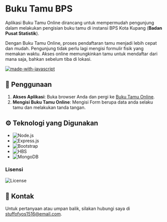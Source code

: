 # Buku Tamu BPS

Aplikasi Buku Tamu Online dirancang untuk mempermudah pengunjung dalam melakukan pengisian buku tamu di instansi BPS Kota Kupang (**Badan Pusat Statistik**).

Dengan Buku Tamu Online, proses pendaftaran tamu menjadi lebih cepat dan mudah. Pengunjung tidak perlu lagi mengisi formulir fisik yang memakan waktu. Akses online memungkinkan tamu untuk mendaftar dari mana saja, bahkan sebelum tiba di lokasi.

[![made-with-javascript](https://img.shields.io/badge/Made%20with-JavaScript-1f425f.svg)](https://www.javascript.com)

## 📄 Penggunaan

1. **Akses Aplikasi**: Buka browser Anda dan pergi ke [Buku Tamu Online](https://guest-system-form.vercel.app/).
2. **Mengisi Buku Tamu Online**: Mengisi Form berupa data anda selaku tamu dan melakukan tanda tangan.

## ⚙️ Teknologi yang Digunakan

- ![Node.js](https://img.shields.io/badge/Node.js-20.13.1-green) 
- ![Express.js](https://img.shields.io/badge/Express.js-4.19.2-blue)
- ![Bootstrap](https://img.shields.io/badge/Bulma-5.3.3-purple)
- ![HBS](https://img.shields.io/badge/hbs-TemplateEngine-orange)
- ![MongoDB](https://img.shields.io/badge/MongoDB-Database-blue)


### Lisensi

![License](https://img.shields.io/badge/License-MIT-yellow)

## 📧 Kontak

Untuk pertanyaan atau umpan balik, silakan hubungi saya di [stuffofyos1516@email.com](mailto:stuffofyos1516@email.com).
